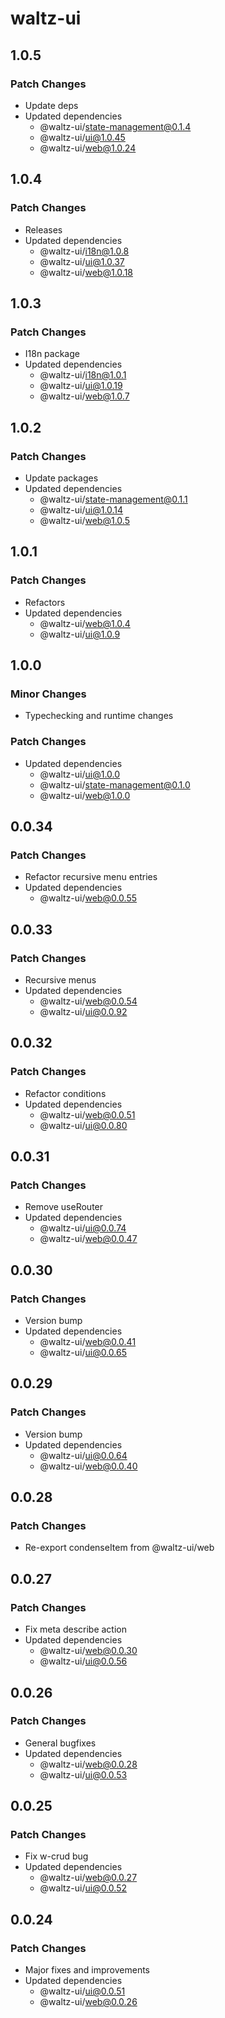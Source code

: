 # waltz-ui

## 1.0.5

### Patch Changes

- Update deps
- Updated dependencies
  - @waltz-ui/state-management@0.1.4
  - @waltz-ui/ui@1.0.45
  - @waltz-ui/web@1.0.24

## 1.0.4

### Patch Changes

- Releases
- Updated dependencies
  - @waltz-ui/i18n@1.0.8
  - @waltz-ui/ui@1.0.37
  - @waltz-ui/web@1.0.18

## 1.0.3

### Patch Changes

- I18n package
- Updated dependencies
  - @waltz-ui/i18n@1.0.1
  - @waltz-ui/ui@1.0.19
  - @waltz-ui/web@1.0.7

## 1.0.2

### Patch Changes

- Update packages
- Updated dependencies
  - @waltz-ui/state-management@0.1.1
  - @waltz-ui/ui@1.0.14
  - @waltz-ui/web@1.0.5

## 1.0.1

### Patch Changes

- Refactors
- Updated dependencies
  - @waltz-ui/web@1.0.4
  - @waltz-ui/ui@1.0.9

## 1.0.0

### Minor Changes

- Typechecking and runtime changes

### Patch Changes

- Updated dependencies
  - @waltz-ui/ui@1.0.0
  - @waltz-ui/state-management@0.1.0
  - @waltz-ui/web@1.0.0

## 0.0.34

### Patch Changes

- Refactor recursive menu entries
- Updated dependencies
  - @waltz-ui/web@0.0.55

## 0.0.33

### Patch Changes

- Recursive menus
- Updated dependencies
  - @waltz-ui/web@0.0.54
  - @waltz-ui/ui@0.0.92

## 0.0.32

### Patch Changes

- Refactor conditions
- Updated dependencies
  - @waltz-ui/web@0.0.51
  - @waltz-ui/ui@0.0.80

## 0.0.31

### Patch Changes

- Remove useRouter
- Updated dependencies
  - @waltz-ui/ui@0.0.74
  - @waltz-ui/web@0.0.47

## 0.0.30

### Patch Changes

- Version bump
- Updated dependencies
  - @waltz-ui/web@0.0.41
  - @waltz-ui/ui@0.0.65

## 0.0.29

### Patch Changes

- Version bump
- Updated dependencies
  - @waltz-ui/ui@0.0.64
  - @waltz-ui/web@0.0.40

## 0.0.28

### Patch Changes

- Re-export condenseItem from @waltz-ui/web

## 0.0.27

### Patch Changes

- Fix meta describe action
- Updated dependencies
  - @waltz-ui/web@0.0.30
  - @waltz-ui/ui@0.0.56

## 0.0.26

### Patch Changes

- General bugfixes
- Updated dependencies
  - @waltz-ui/web@0.0.28
  - @waltz-ui/ui@0.0.53

## 0.0.25

### Patch Changes

- Fix w-crud bug
- Updated dependencies
  - @waltz-ui/web@0.0.27
  - @waltz-ui/ui@0.0.52

## 0.0.24

### Patch Changes

- Major fixes and improvements
- Updated dependencies
  - @waltz-ui/ui@0.0.51
  - @waltz-ui/web@0.0.26
